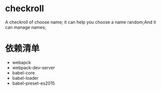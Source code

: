 # checkroll
A checkroll of choose name; it can help you choose a name  random;And it can manage names;
# 依赖清单
- webapck
- webpack-dev-server
- babel-core
- babel-loader
- babel-preset-es2015

